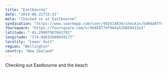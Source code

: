 ```yaml
---
title: "Eastbourne"
date: "2019-06-22T15:31"
meta: "Checked in at Eastbourne"
syndication: "https://www.swarmapp.com/user/492614834/checkin/5d0da0ff8fb3c9000871070b"
foursquare: "https://foursquare.com/v/4b058779f964a520869422e3"
latitude: "-41.29097987663792"
longitude: "174.89632840849177"
locality: "Lower Hutt"
region: "Wellington"
country: "New Zealand"
---
```

Checking out Eastbourne and the beach
